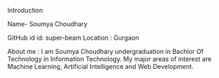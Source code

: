 Introduction 

Name- Soumya Choudhary

GitHub id id: super-beam
Location : Gurgaon

About me :
I am Soumya Choudhary undergraduation in Bachlor Of Technology in Information Technology. 
My major areas of interest are Machine Learning, Artificial Intelligence and Web Development.
